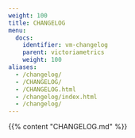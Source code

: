 ```yaml
---
weight: 100
title: CHANGELOG
menu:
  docs:
    identifier: vm-changelog
    parent: victoriametrics
    weight: 100
aliases:
  - /changelog/
  - /CHANGELOG/
  - /CHANGELOG.html
  - /changelog/index.html
  - /changelog/
---
```

{{% content "CHANGELOG.md" %}}
